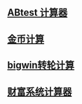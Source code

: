 ## [ABtest 计算器](tools_html/abtest-calculator.html)
## [金币计算](tools_html/coins-calculator.html)
## [bigwin转轮计算](tools_html/bigwin-calculator.html)
## [财富系统计算器](tools_html/income-calculator.html)
